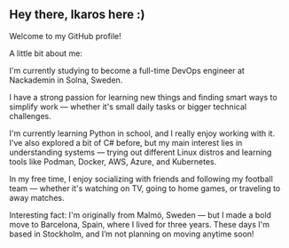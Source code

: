 ## Hey there, Ikaros here :)

Welcome to my GitHub profile!

A little bit about me:

I'm currently studying to become a full-time DevOps engineer at Nackademin in Solna, Sweden.

I have a strong passion for learning new things and finding smart ways to simplify work — whether it's small daily tasks or bigger technical challenges.

I'm currently learning Python in school, and I really enjoy working with it. I've also explored a bit of C# before, but my main interest lies in understanding systems — trying out different Linux distros and learning tools like Podman, Docker, AWS, Azure, and Kubernetes.

In my free time, I enjoy socializing with friends and following my football team — whether it's watching on TV, going to home games, or traveling to away matches.

Interesting fact: I'm originally from Malmö, Sweden — but I made a bold move to Barcelona, Spain, where I lived for three years. These days I'm based in Stockholm, and I’m not planning on moving anytime soon!

